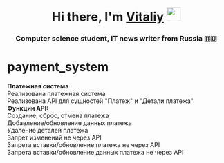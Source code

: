 <h1 align="center">Hi there, I'm <a href="https://daniilshat.ru/" target="_blank">Vitaliy</a> 
<img src="https://github.com/blackcater/blackcater/raw/main/images/Hi.gif" height="32"/></h1>
<h3 align="center">Computer science student, IT news writer from Russia 🇷🇺</h3>
 
# payment_system 
**Платежная система**   
Реализована платежная система   
Реализована API для сущностей "Платеж" и "Детали платежа"  
**Функции API:**  
Создание, сброс, отмена платежа  
Добавление/обновление данных платежа  
Удаление деталей платежа  
Запрет изменений не через API  
Запрета вставки/обновление платежа не через API  
Запрета вставки/обновление данных платежа не через API  
